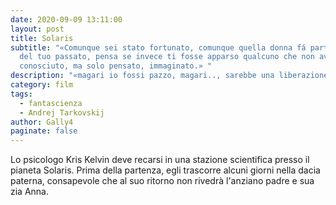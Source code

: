```yaml
---
date: 2020-09-09 13:11:00
layout: post
title: Solaris
subtitle: "«Comunque sei stato fortunato, comunque quella donna fá parte di te,
  del tuo passato, pensa se invece ti fosse apparso qualcuno che non avevi mai
  conosciuto, ma solo pensato, immaginato.» "
description: "«magari io fossi pazzo, magari.., sarebbe una liberazione.» "
category: film
tags:
  - fantascienza
  - Andrej Tarkovskij
author: Gally4
paginate: false
---
```



Lo psicologo Kris Kelvin deve recarsi in una stazione scientifica presso il pianeta Solaris. Prima della partenza, egli trascorre alcuni giorni nella dacia paterna, consapevole che al suo ritorno non rivedrà l'anziano padre e sua zia Anna.